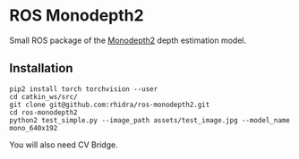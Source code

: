 ROS Monodepth2
==============

Small ROS package of the [Monodepth2](https://github.com/nianticlabs/monodepth2) depth estimation model.

## Installation

```shell script
pip2 install torch torchvision --user
cd catkin_ws/src/
git clone git@github.com:rhidra/ros-monodepth2.git
cd ros-monodepth2
python2 test_simple.py --image_path assets/test_image.jpg --model_name mono_640x192
```

You will also need CV Bridge.